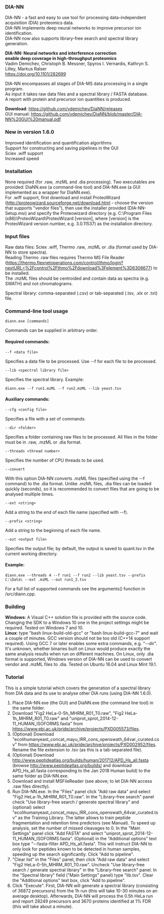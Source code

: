### DIA-NN

DIA-NN - a fast and easy to use tool for processing data-independent acquisition (DIA) proteomics data.  
DIA-NN implements deep neural networks to improve precursor ion identification.  
DIA-NN now also supports library-free search and spectral library generation.

**DIA-NN: Neural networks and interference correction  	
enable deep coverage in high-throughput proteomics**  
Vadim Demichev, Christoph B. Messner, Spyros I. Vernardis, Kathryn S. Lilley, Markus Ralser  
https://doi.org/10.1101/282699

DIA-NN encompasses all stages of DIA-MS data processing in a single program.   
As input it takes raw data files and a spectral library / FASTA database.  
A report with protein and precursor ion quantities is produced. 
  
**Download**: https://github.com/vdemichev/DiaNN/releases   
GUI manual: https://github.com/vdemichev/DiaNN/blob/master/DIA-NN%20GUI%20manual.pdf   

### New in version 1.6.0  

Improved identification and quantification algorithms  
Support for constructing and saving pipelines in the GUI  
Sciex .wiff support  
Increased speed   

### Installation

None required (for .raw, .mzML and .dia processing). Two executables are provided: DiaNN.exe (a command-line tool) and DIA-NN.exe (a GUI implemented as a wrapper for DiaNN.exe).  
For .wiff support, first download and install ProteoWizard (http://proteowizard.sourceforge.net/download.html - choose the version that supports "vendor files"), then use the installer provided (DIA-NN-Setup.msi) and specify the Proteowizard directory (e.g. C:\Program Files (x86)\ProteoWizard\ProteoWizard \[version\], where \[version\] is the ProteoWizard version number, e.g. 3.0.11537) as the installation directory.  

### Input files

Raw data files: Sciex .wiff, Thermo .raw, .mzML or .dia (format used by DIA-NN to store spectra).  
Reading Thermo .raw files requires Thermo MS File Reader (https://thermo.flexnetoperations.com/control/thmo/login?nextURL=%2Fcontrol%2Fthmo%2Fdownload%3Felement%3D6306677) to be installed.   
The .mzML files should be centroided and contain data as spectra (e.g. SWATH) and not chromatograms.  

Spectral library: comma-separated (.csv) or tab-separated (.tsv, .xlx or .txt) file.    
  
### Command-line tool usage
```
diann.exe [commands]  
```
Commands can be supplied in arbitrary order.     

#### Required commands:  
```
--f <data file> 
```
Specifies a data file to be processed. Use --f for each file to be processed. 
```
--lib <spectral library file>
```
Specifies the spectral library. Example:
```
diann.exe --f run1.mzML --f run2.mzML --lib yeast.tsv  
```
#### Auxiliary commands:  
```
--cfg <config file> 
```
Specifies a file with a set of commands.
```
--dir <folder> 
```
Specifies a folder containing raw files to be processed. All files in the folder must be in .raw, .mzML or .dia format.  
```
--threads <thread number> 
```
Specifies the number of CPU threads to be used.  
```
--convert
```
With this option DIA-NN converts .mzML files (specified using the --f command) to the .dia format. Unlike .mzML files, .dia files can be loaded quickly (seconds), so it is recommended to convert files that are going to be analysed multiple times.    
```
--ext <string>
```
Add a string to the end of each file name (specified with --f).  
```
--prefix <string>
```
Add a string to the beginning of each file name.  
```
--out <output file> 
```
Specifies the output file; by default, the output is saved to quant.tsv in the current working directory.

#### Example:
```
diann.exe --threads 4 --f run1 --f run2 --lib yeast.tsv --prefix C:\Data\ --ext .mzML --out run1_2.tsv    
```

For a full list of supported commands see the arguments() function in /src/diann.cpp.

### Building

**Windows**: A Visual C++ solution file is provided with the source code. Changing the SDK to a Windows 10 one in the project settings might be required. Tested on Windows 7 and 10.      
**Linux**: type "bash linux-build-old-gcc" or "bash linux-build-gcc-7" and wait a couple of minutes. GCC version should not be too old (C++14 support required). Using GCC 7 or later enables some extra commands, e.g. "--dir". It's unknown, whether binaries built on Linux would produce exactly the same analysis results when run on different machines. On Linux, only .dia format is supported, Windows version of DIA-NN can be used to convert vendor and .mzML files to .dia. Tested on Ubuntu 16.04 and Linux Mint 19.1.      

### Tutorial

This is a simple tutorial which covers the generation of a spectral library from DIA data and its use to analyse other DIA runs (using DIA-NN 1.6.0).  
1. Place DIA-NN.exe (the GUI) and DiaNN.exe (the command line tool) in the same folder.  
2. Download "Fig2 HeLa-0-5h_MHRM_R01_T0.raw", "Fig2 HeLa-1h_MHRM_R01_T0.raw" and "uniprot_sprot_2014-12-11_HUMAN_ISOFORMS.fasta" from https://www.ebi.ac.uk/pride/archive/projects/PXD005573/files.  
3. (Optional) Download "ecolihumanyeast_concat_mayu_IRR_cons_openswath_64var_curated.csv" from https://www.ebi.ac.uk/pride/archive/projects/PXD002952/files. Rename the file extension to .tsv (as this is a tab-separated file).  
4. (Optional) Download http://www.peptideatlas.org/builds/human/201712/APD_Hs_all.fasta (browse http://www.peptideatlas.org/builds/ and download APD_Hs_all.fasta corresponding to the Jan 2018 Human build) to the same folder as DIA-NN.exe.  
5. Download and install MSFileReader (see above; to let DIA-NN access .raw files directly).  
6. Run DIA-NN.exe. In the "Files" panel click "Add raw data" and select "Fig2 HeLa-1h_MHRM_R01_T0.raw". In the "Library-free search" panel check "Use library-free search / generate spectral library" and (optional) select "ecolihumanyeast_concat_mayu_IRR_cons_openswath_64var_curated.tsv" as the Training Library. The latter allows to train peptide fragmentation and retention time predictors (see Manual). To speed up analysis, set the number of missed cleavages to 0. In the "Main Settings" panel click "Add FASTA" and select "uniprot_sprot_2014-12-11_HUMAN_ISOFORMS.fasta". (Optional) in the "Additional options" text box type "--fasta-filter APD_Hs_all.fasta". This will instruct DIA-NN to only look for peptides known to be detected in human samples, speeding up the search significantly. Click "Add to pipeline".   
7. "Clear list" in the "Files" panel, then click "Add raw data" and select "Fig2 HeLa-0-5h_MHRM_R01_T0.raw". Uncheck "Use library-free search / generate spectral library" in the "Library-free search" panel. In the "Spectral library" field ("Main Settings" panel) type "lib.tsv". Clear the "Additional options" text box, click "Add to pipeline".    
8. Click "Execute". First, DIA-NN will generate a spectral library (consisting of 36872 precursors) from the 1h run (this will take 10-30 minutes on an average desktop). Afterwards, DIA-NN will process the 0.5h HeLa run and report 28249 precursors and 3670 proteins identified at 1% FDR (this will take about a minute).     
